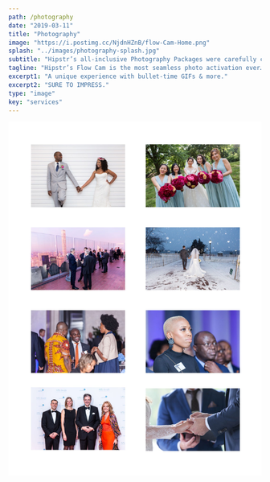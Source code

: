 ```yaml
---
path: /photography
date: "2019-03-11"
title: "Photography"
image: "https://i.postimg.cc/NjdnHZnB/flow-Cam-Home.png"
splash: "../images/photography-splash.jpg"
subtitle: "Hipstr’s all-inclusive Photography Packages were carefully crafted with our Social and Corporate clients in mind. The packages capture all the essential elements of your event professionally and creatively and are tailored to your specific needs."
tagline: "Hipstr’s Flow Cam is the most seamless photo activation ever…"
excerpt1: "A unique experience with bullet-time GIFs & more."
excerpt2: "SURE TO IMPRESS."
type: "image"
key: "services"
---
```


<img alt="Hipstr Flow Cam" src="../images/photography-grid.jpg">
